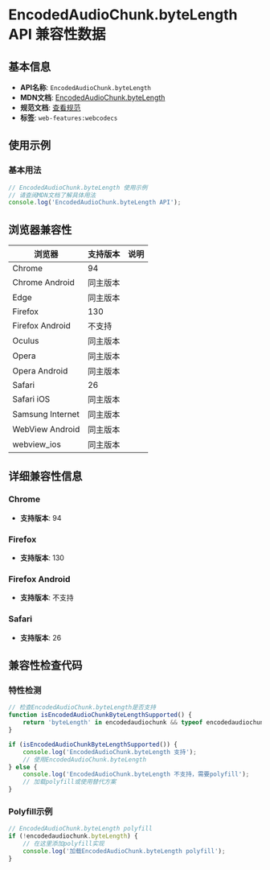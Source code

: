 # EncodedAudioChunk.byteLength API 兼容性数据

## 基本信息

- **API名称**: `EncodedAudioChunk.byteLength`
- **MDN文档**: [EncodedAudioChunk.byteLength](https://developer.mozilla.org/docs/Web/API/EncodedAudioChunk/byteLength)
- **规范文档**: [查看规范](https://w3c.github.io/webcodecs/#dom-encodedaudiochunk-bytelength)
- **标签**: `web-features:webcodecs`

## 使用示例

### 基本用法

```javascript
// EncodedAudioChunk.byteLength 使用示例
// 请查阅MDN文档了解具体用法
console.log('EncodedAudioChunk.byteLength API');
```

## 浏览器兼容性

| 浏览器 | 支持版本 | 说明 |
|--------|----------|------|
| Chrome | 94 |  |
| Chrome Android | 同主版本 |  |
| Edge | 同主版本 |  |
| Firefox | 130 |  |
| Firefox Android | 不支持 |  |
| Oculus | 同主版本 |  |
| Opera | 同主版本 |  |
| Opera Android | 同主版本 |  |
| Safari | 26 |  |
| Safari iOS | 同主版本 |  |
| Samsung Internet | 同主版本 |  |
| WebView Android | 同主版本 |  |
| webview_ios | 同主版本 |  |

## 详细兼容性信息

### Chrome

- **支持版本**: 94

### Firefox

- **支持版本**: 130

### Firefox Android

- **支持版本**: 不支持

### Safari

- **支持版本**: 26

## 兼容性检查代码

### 特性检测

```javascript
// 检查EncodedAudioChunk.byteLength是否支持
function isEncodedAudioChunkByteLengthSupported() {
    return 'byteLength' in encodedaudiochunk && typeof encodedaudiochunk.byteLength === 'function';
}

if (isEncodedAudioChunkByteLengthSupported()) {
    console.log('EncodedAudioChunk.byteLength 支持');
    // 使用EncodedAudioChunk.byteLength
} else {
    console.log('EncodedAudioChunk.byteLength 不支持，需要polyfill');
    // 加载polyfill或使用替代方案
}
```

### Polyfill示例

```javascript
// EncodedAudioChunk.byteLength polyfill
if (!encodedaudiochunk.byteLength) {
    // 在这里添加polyfill实现
    console.log('加载EncodedAudioChunk.byteLength polyfill');
}
```

